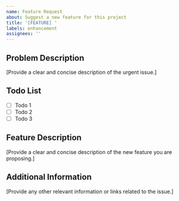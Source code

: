 ```yaml
---
name: Feature Request
about: Suggest a new feature for this project
title: '[FEATURE] '
labels: enhancement
assignees: ''
---
```


## Problem Description

[Provide a clear and concise description of the urgent issue.]

## Todo List

-   [ ] Todo 1
-   [ ] Todo 2
-   [ ] Todo 3

## Feature Description
[Provide a clear and concise description of the new feature you are proposing.]

## Additional Information

[Provide any other relevant information or links related to the issue.]